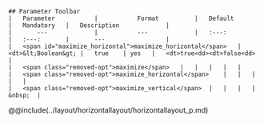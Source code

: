 ```div-parameter
## Parameter Toolbar
|	Parameter			|			Format			|	Default					|	Mandatory	|	Description				| 
|		---				|			---				|	:---:					|	:---:		|		---					|
|	<span id="maximize_horizontal">maximize_horizontal</span>	|	<dt>&lt;Boolean&gt;	|	true	| yes	|	<dt>true<dd><dt>false<dd>	|
|	<span class="removed-opt">maximize</span>	|	|	|	|	|
|	<span class="removed-opt">maximize_horizontal</span>	|	|	|	|	|
|	<span class="removed-opt">maximize_vertical</span>	|	|	|	|	&nbsp;	|
```

@@include(../layout/horizontallayout/horizontallayout_p.md) 
